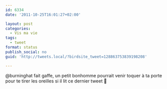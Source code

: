 ```yaml
---
id: 6334
date: '2011-10-25T16:01:27+02:00'

layout: post
categories:
  - Vis ma vie
tags:
  - tweet
format: status
publish_social: no
guid: 'http://tweets.local/?birdsite_tweet=128863753839198208'

---
```


@burninghat fait gaffe, un petit bonhomme pourrait venir toquer à ta porte pour te tirer les oreilles si il lit ce dernier tweet 🙂